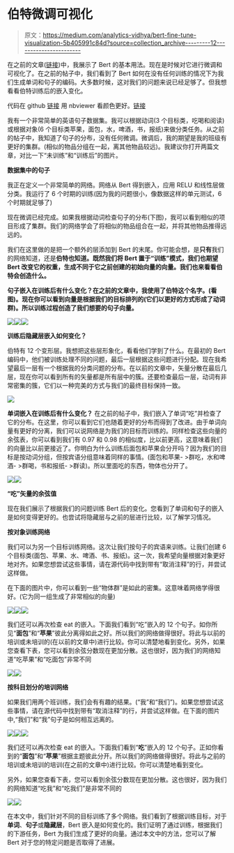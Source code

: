 # 伯特微调可视化

> 原文：<https://medium.com/analytics-vidhya/bert-fine-tune-visualization-5b405991c84d?source=collection_archive---------12----------------------->

在之前的文章([链接](/@celikkam/understanding-bert-usage-31af2042be9e))中，我展示了 Bert 的基本用法。现在是时候对它进行微调和可视化了。在之前的帖子中，我们看到了 Bert 如何在没有任何训练的情况下为我们生成单词和句子的编码。大多数时候，这对我们的问题来说已经足够了。但我想看看伯特训练后的嵌入变化。

代码在 github [链接](https://github.com/mcelikkaya/medium_articles/blob/main/bert_usage_and_finetune.ipynb)
用 nbviewer 看颜色更好。[链接](https://nbviewer.jupyter.org/github/mcelikkaya/medium_articles/blob/main/bert_usage_and_finetune.ipynb)

我有一个非常简单的英语句子数据集。我可以根据动词(3 个目标类，吃喝和阅读)或根据对象(6 个目标类苹果，面包，水，啤酒，书，报纸)来做分类任务。从之前的帖子中，我知道了句子的分布，没有任何微调。微调后，我的期望是我的班级有更好的集群。(相似的物品分组在一起，离其他物品较远)。我建议你打开两篇文章，对比一下“未训练”和“训练后”的图片。

**数据集中的句子**

我正在定义一个非常简单的网络。网络从 Bert 得到嵌入，应用 RELU 和线性层做分类。我运行了 6 个时期的训练(因为我的问题很小，像数据这样的单元测试，6 个时期就足够了)

现在微调已经完成。如果我根据动词检查句子的分布(下图)，我可以看到相似的项目形成了集群。我们的网络学会了将相似的物品组合在一起，并将其他物品推得远远的。

我们在这里做的是把一个额外的层添加到 Bert 的末尾。你可能会想，是**只有**我们的网络知道，还是**伯特也知道。既然我们将 Bert 置于“训练”模式，我们也期望 Bert 改变它的权重，生成不同于它之前创建的初始向量的向量。我们也来看看伯特会创造什么。**

**句子嵌入在训练后有什么变化？在之前的文章中，我使用了伯特这个名字。(看图)。现在你可以看到向量是根据我们的目标排列的(它们以更好的方式形成了动词群)。所以训练过程创造了我们想要的句子向量。**

![](img/ccac97dc8463a270de782234c97a70ce.png)![](img/e34b384d16d623e838871a1c28b510d4.png)![](img/ead2a21ba7add45da30522f4bb58a87f.png)

**训练后隐藏层嵌入如何变化？**

伯特有 12 个变形层。我想把这些层形象化，看看他们学到了什么。在最初的 Bert 编码中，他们被训练处理不同的问题，最后一层根据这些问题进行分配。现在我希望最后一层有一个根据我的分类问题的分布。在以前的文章中，矢量分散在最后几层，现在你可以看到所有的矢量都是所有层中的簇。还要检查最后一层，动词有非常密集的簇，它们以一种完美的方式与我们的最终目标保持一致。

![](img/b3314ef4814f72ac3b2c02eddb98794d.png)

**单词嵌入在训练后有什么变化？** 在之前的帖子中，我们嵌入了单词“吃”并检查了它的分布。在这里，你可以看到它们也随着更好的分布而得到了改进。由于单词向量有更好的分离，我们可以说网络是为我们的目标而训练的。同样检查这些向量的余弦表，你可以看到我们有 0.97 和 0.98 的相似度，比以前更高，这意味着我们的向量比以前更接近了。你明白为什么训练后面包和苹果会分开吗？因为我们的目标是按动词分组，但按宾语分组意味着同样的事情。(面包和苹果- >群吃，水和啤酒- >群喝，书和报纸- >群读)。所以里面吃的东西，物体也分开了。

![](img/19fe68806feba76c21c1b0f9ce82352c.png)![](img/4ec586d7845b1327dff055a59b5cf6fa.png)

**“吃”矢量的余弦值**

现在我们展示了根据我们的问题训练 Bert 后的变化。您看到了单词和句子的嵌入是如何变得更好的。也尝试将隐藏层与之前的层进行比较，以了解学习情况。

**按对象训练网络**

我们可以为另一个目标训练网络。这次让我们按句子的宾语来训练。让我们创建 6 个目标类(面包、苹果、水、啤酒、书、报纸)。这一次，我希望向量根据对象更好地对齐。如果您想尝试这些事情，请在源代码中找到带有“取消注释”的行，并尝试这样做。

在下面的图片中，你可以看到一些“物体群”是如此的密集。这意味着网络学得很好。(它为同一组生成了非常相似的向量)

![](img/0e8cd5f9f08c5f94bf3dff77563011d5.png)![](img/d211d90445bc86ef260f110affe8357a.png)![](img/50ba22f9089f93a567379018006543b2.png)

我们还可以再次检查 eat 的嵌入。下面我们看到“吃”嵌入的 12 个句子。如你所见“**面包**”和“**苹果**”彼此分离得如此之好。所以我们的网络做得很好。将此与以前的培训或未培训的(在以前的文章中)进行比较。你可以清楚地看到变化。另外，如果您查看下表，您可以看到余弦分数现在更加分散。这也很好，因为我们的网络知道“吃苹果”和“吃面包”非常不同

![](img/4a0bd22540aa544a14a7d3ea4abeea9d.png)![](img/1c91c6b4d72c375b559c23220c41caea.png)

**按科目划分的培训网络**

如果我们用两个班训练，我们会有有趣的结果。(“我”和“我们”)。如果您想尝试这些事情，请在源代码中找到带有“取消注释”的行，并尝试这样做。在下面的图片中,“我们”和“我”句子是如何相互远离的。

![](img/88dc9e37215aec87884f7899ee5cdb74.png)![](img/ecf1cdface025e62a0ecab903a424d5d.png)![](img/f2bccb97ae269cb162a065e12e05f9ce.png)

我们还可以再次检查 eat 的嵌入。下面我们看到“**吃**”嵌入的 12 个句子。正如你看到的“**面包**”和“**苹果**”根据主题彼此分开。所以我们的网络做得很好。将此与之前的培训或未培训的培训(在之前的文章中)进行比较。你可以清楚地看到变化。

另外，如果您查看下表，您可以看到余弦分数现在更加分散。这也很好，因为我们的网络知道“吃我”和“吃我们”是非常不同的

![](img/9a1be4671165f87004f5c75f271de70f.png)![](img/239373cbc199fe1c49428eed47301644.png)

在本文中，我们针对不同的目标训练了多个网络。我们看到了根据训练目标，对于**单词**、**句子**或**隐藏层**，Bert 嵌入是如何变化的。我们证明了通过训练，根据我们的下游任务，Bert 为我们生成了更好的向量。通过本文中的方法，您可以了解 Bert 对于您的特定问题是否取得了进展。